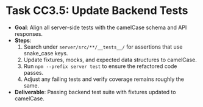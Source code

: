 # Task CC3.5: Update Backend Tests

- **Goal**: Align all server-side tests with the camelCase schema and API responses.
- **Steps**:
  1. Search under `server/src/**/__tests__/` for assertions that use snake_case keys.
  2. Update fixtures, mocks, and expected data structures to camelCase.
  3. Run `npm --prefix server test` to ensure the refactored code passes.
  4. Adjust any failing tests and verify coverage remains roughly the same.
- **Deliverable**: Passing backend test suite with fixtures updated to camelCase.
